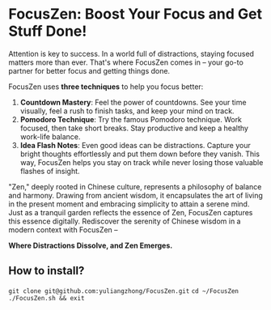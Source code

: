 # FocusZen: Boost Your Focus and Get Stuff Done!

Attention is key to success. In a world full of distractions, staying focused matters more than ever. That's where FocusZen comes in – your go-to partner for better focus and getting things done.

FocusZen uses **three techniques** to help you focus better:

1. **Countdown Mastery**: Feel the power of countdowns. See your time visually, feel a rush to finish tasks, and keep your mind on track.
2. **Pomodoro Technique**: Try the famous Pomodoro technique. Work focused, then take short breaks. Stay productive and keep a healthy work-life balance.
3. **Idea Flash Notes**: Even good ideas can be distractions. Capture your bright thoughts effortlessly and put them down before they vanish. This way, FocusZen helps you stay on track while never losing those valuable flashes of insight.

"Zen," deeply rooted in Chinese culture, represents a philosophy of balance and harmony. Drawing from ancient wisdom, it encapsulates the art of living in the present moment and embracing simplicity to attain a serene mind. Just as a tranquil garden reflects the essence of Zen, FocusZen captures this essence digitally. Rediscover the serenity of Chinese wisdom in a modern context with FocusZen – 

**Where Distractions Dissolve, and Zen Emerges.**

## How to install?
```git clone git@github.com:yuliangzhong/FocusZen.git```
```cd ~/FocusZen```
```./FocusZen.sh && exit```
